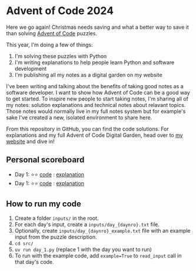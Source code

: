 # Advent of Code 2024

Here we go again! Christmas needs saving and what a better way to save it than solving [Advent of Code](https://adventofcode.com) puzzles.

This year, I'm doing a few of things:

1. I'm solving these puzzles with Python
2. I'm writing explanations to help people learn Python and software development
3. I'm publishing all my notes as a digital garden on my website

I've been writing and talking about the benefits of taking good notes as a software developer. I want to show how Advent of Code can be a good way to get started. To inspire new people to start taking notes, I'm sharing all of my notes: solution explanations and technical notes about relavant topics. Those notes would normally live in my full notes system but for example's sake I've created a new, isolated environment to share here.

From this repository in GitHub, you can find the code solutions. For explanations and my full Advent of Code Digital Garden, head over to [my website](https://hamatti.org/adventofcode/2024/) and dive in!

## Personal scoreboard

- Day 1: ⭐️⭐️ [code](/src/day_1.py) : [explanation](https://hamatti.org/adventofcode/2024/Solutions/Day-01)
- Day 1: ⭐️⭐️ [code](/src/day_2.py) : [explanation](https://hamatti.org/adventofcode/2024/Solutions/Day-02)

## How to run my code

1. Create a folder `inputs/` in the root.
2. For each day's input, create a `inputs/day_{daynro}.txt` file.
3. Optionally, create `inputs/day_{daynro}_example.txt` file with an example input from the puzzle description.
4. `cd src/`
5. `uv run day_1.py` (replace 1 with the day you want to run)
6. To run with the example code, add `example=True` to `read_input` call in that day's code.
